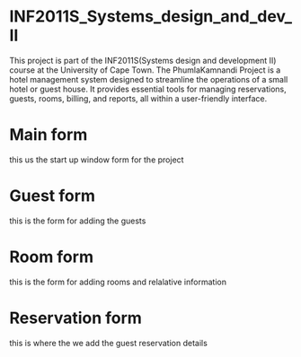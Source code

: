 # INF2011S_Systems_design_and_dev_II
This project is part of the INF2011S(Systems design and development II) course at the University of Cape Town. The PhumlaKamnandi Project is a hotel management system designed to streamline the operations of a small hotel or guest house. It provides essential tools for managing reservations, guests, rooms, billing, and reports, all within a user-friendly interface.

# Main form
this us the start up window form for the project


# Guest form
this is the form for adding the guests

# Room form
this is the form for adding rooms and relalative information

# Reservation form
this is where the we add the guest reservation details
